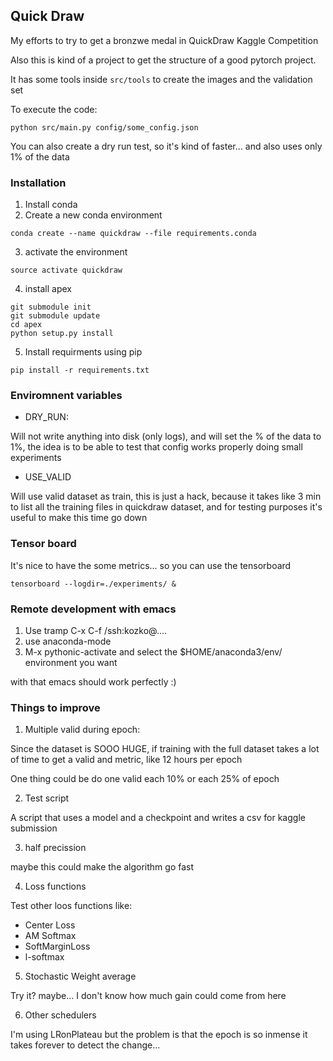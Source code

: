 
## Quick Draw

My efforts to try to get a bronzwe medal in QuickDraw Kaggle Competition

Also this is kind of a project to get the structure of a good pytorch project.

It has some tools inside `src/tools` to create the images and the validation set

To execute the code:

```
python src/main.py config/some_config.json
```

You can also create a dry run test, so it's kind of faster... and also uses only 1% of the data


### Installation

1. Install conda
2. Create a new conda environment

```
conda create --name quickdraw --file requirements.conda
```

3. activate the environment

```
source activate quickdraw
```

4. install apex

```
git submodule init
git submodule update
cd apex
python setup.py install
```


5. Install requirments using pip

```
pip install -r requirements.txt
```

### Enviromnent variables


* DRY_RUN:

Will not write anything into disk (only logs), and will set the % of the data to 1%, the idea is to be able
to test that config works properly doing small experiments

* USE_VALID

Will use valid dataset as train, this is just a hack, because it takes like 3 min to list all the training
files in quickdraw dataset, and for testing purposes it's useful to make this time go down

### Tensor board

It's nice to have the some metrics... so you can use the tensorboard

```
tensorboard --logdir=./experiments/ &
```

### Remote development with emacs

1. Use tramp C-x C-f /ssh:kozko@....
2. use anaconda-mode
3. M-x pythonic-activate and select the $HOME/anaconda3/env/ environment you want

with that emacs should work perfectly :)


### Things to improve

1. Multiple valid during epoch:

Since the dataset is SOOO HUGE, if training with the full dataset takes a lot of time to get a valid and metric, like 12 hours per epoch

One thing could be do one valid each 10% or each 25% of epoch


2. Test script

A script that uses a model and a checkpoint and writes a csv for kaggle submission

3. half precission

maybe this could make the algorithm go fast

4. Loss functions

Test other loos functions like:

  - Center Loss
  - AM Softmax
  - SoftMarginLoss
  - l-softmax


5. Stochastic Weight average

Try it? maybe... I don't know how much gain could come from here

6. Other schedulers

I'm using LRonPlateau but the problem is that the epoch is so inmense it takes forever to detect the change...
